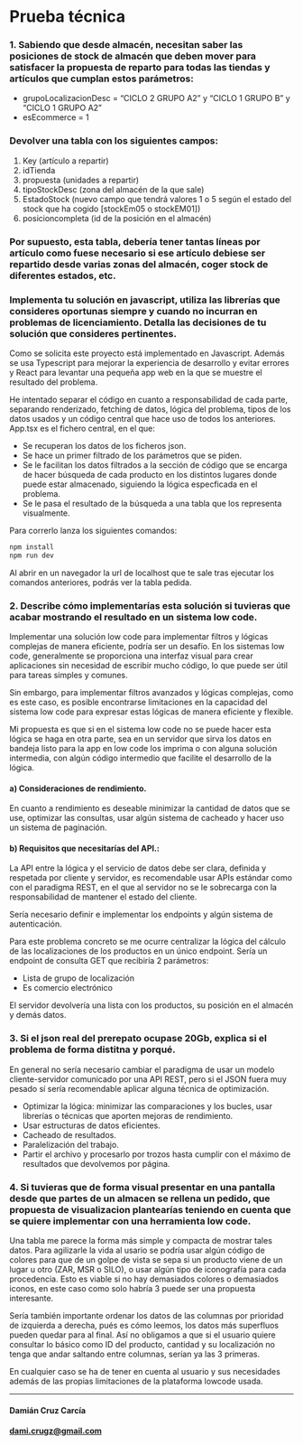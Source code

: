# Prueba técnica

### 1. Sabiendo que desde almacén, necesitan saber las posiciones de stock de almacén que deben mover para satisfacer la propuesta de reparto para todas las tiendas y artículos que cumplan estos parámetros:

- grupoLocalizacionDesc = “CICLO 2 GRUPO A2” y “CICLO 1 GRUPO B” y “CICLO 1
  GRUPO A2”
- esEcommerce = 1

### Devolver una tabla con los siguientes campos:

1. Key (artículo a repartir)
2. idTienda
3. propuesta (unidades a repartir)
4. tipoStockDesc (zona del almacén de la que sale)
5. EstadoStock (nuevo campo que tendrá valores 1 o 5 según el estado del stock
   que ha cogido [stockEm05 o stockEM01])
6. posicioncompleta (id de la posición en el almacén)

### Por supuesto, esta tabla, debería tener tantas líneas por artículo como fuese necesario si ese artículo debiese ser repartido desde varias zonas del almacén, coger stock de diferentes estados, etc.

### Implementa tu solución en javascript, utiliza las librerías que consideres oportunas siempre y cuando no incurran en problemas de licenciamiento. Detalla las decisiones de tu solución que consideres pertinentes.

Como se solicita este proyecto está implementado en Javascript. Además se usa Typescript para mejorar la experiencia de desarrollo y evitar errores y React para levantar una pequeña app web en la que se muestre el resultado del problema.

He intentado separar el código en cuanto a responsabilidad de cada parte, separando renderizado, fetching de datos, lógica del problema, tipos de los datos usados y un código central que hace uso de todos los anteriores.
App.tsx es el fichero central, en el que:

- Se recuperan los datos de los ficheros json.
- Se hace un primer filtrado de los parámetros que se piden.
- Se le facilitan los datos filtrados a la sección de código que se encarga de hacer búsqueda de cada producto en los distintos lugares donde puede estar almacenado, siguiendo la lógica especficada en el problema.
- Se le pasa el resultado de la búsqueda a una tabla que los representa visualmente.

Para correrlo lanza los siguientes comandos:

```bash
npm install
npm run dev
```

Al abrir en un navegador la url de localhost que te sale tras ejecutar los comandos anteriores, podrás ver la tabla pedida.

### 2. Describe cómo implementarías esta solución si tuvieras que acabar mostrando el resultado en un sistema low code.

Implementar una solución low code para implementar filtros y lógicas complejas de manera eficiente, podría ser un desafío. En los sistemas low code, generalmente se proporciona una interfaz visual para crear aplicaciones sin necesidad de escribir mucho código, lo que puede ser útil para tareas simples y comunes.

Sin embargo, para implementar filtros avanzados y lógicas complejas, como es este caso, es posible encontrarse limitaciones en la capacidad del sistema low code para expresar estas lógicas de manera eficiente y flexible.

Mi propuesta es que si en el sistema low code no se puede hacer esta lógica se haga en otra parte, sea en un servidor que sirva los datos en bandeja listo para la app en low code los imprima o con alguna solución intermedia, con algún código intermedio que facilite el desarrollo de la lógica.

#### a) Consideraciones de rendimiento.

En cuanto a rendimiento es deseable minimizar la cantidad de datos que se use, optimizar las consultas, usar algún sistema de cacheado y hacer uso un sistema de paginación.

#### b) Requisitos que necesitarías del API.:

La API entre la lógica y el servicio de datos debe ser clara, definida y respetada por cliente y servidor, es recomendable usar APIs estándar como con el paradigma REST, en el que al servidor no se le sobrecarga con la responsabilidad de mantener el estado del cliente.

Sería necesario definir e implementar los endpoints y algún sistema de autenticación.

Para este problema concreto se me ocurre centralizar la lógica del cálculo de las localizaciones de los productos en un único endpoint. Sería un endpoint de consulta GET que recibiría 2 parámetros:

- Lista de grupo de localización
- Es comercio electrónico

El servidor devolvería una lista con los productos, su posición en el almacén y demás datos.

### 3. Si el json real del prerepato ocupase 20Gb, explica si el problema de forma distitna y porqué.

En general no sería necesario cambiar el paradigma de usar un modelo cliente-servidor comunicado por una API REST, pero si el JSON fuera muy pesado sí sería recomendable aplicar alguna técnica de optimización.

- Optimizar la lógica: minimizar las comparaciones y los bucles, usar librerías o técnicas que aporten mejoras de rendimiento.
- Usar estructuras de datos eficientes.
- Cacheado de resultados.
- Paralelización del trabajo.
- Partir el archivo y procesarlo por trozos hasta cumplir con el máximo de resultados que devolvemos por página.

### 4. Si tuvieras que de forma visual presentar en una pantalla desde que partes de un almacen se rellena un pedido, que propuesta de visualizacion plantearías teniendo en cuenta que se quiere implementar con una herramienta low code.

Una tabla me parece la forma más simple y compacta de mostrar tales datos.
Para agilizarle la vida al usario se podría usar algún código de colores para que de un golpe de vista se sepa si un producto viene de un lugar u otro (ZAR, MSR o SILO), o usar algún tipo de iconografía para cada procedencia. Esto es viable si no hay demasiados colores o demasiados iconos, en este caso como solo habría 3 puede ser una propuesta interesante.

Sería también importante ordenar los datos de las columnas por prioridad de izquierda a derecha, pués es cómo leemos, los datos más superfluos pueden quedar para al final. Así no obligamos a que si el usuario quiere consultar lo básico como ID del producto, cantidad y su localización no tenga que andar saltando entre columnas, serían ya las 3 primeras.

En cualquier caso se ha de tener en cuenta al usuario y sus necesidades además de las propias limitaciones de la plataforma lowcode usada.

---

#### Damián Cruz Carcía

#### dami.crugz@gmail.com
